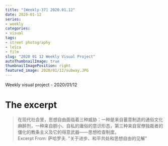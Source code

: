 ```yaml
---
title: "[Weekly-37] 2020.01.12"
date: 2020-01-12
series:
- weekly
categories:
- visual
tags:
- street photography
- leica
- film
slug: "2020 01 12 Weekly Visual Project"
autoThumbnailImage: true
thumbnailImagePosition: right
featured_image: 2020/01/12/subway.JPG
---
```


Weekly visual project - 2020/01/12
<!--more-->

# The excerpt
>在现代社会里，思想自由面临着三种威胁：一种是来自蓄意制造的通俗文化麻醉剂，一种来自胆小、自私的庸俗的意识形态，第三种来自官僚独裁者的僵化的教条主义及它的得意武器——思想检查制度。   
Excerpt From: 萨哈罗夫. "关于进步、和平共处和思想自由的见解"
